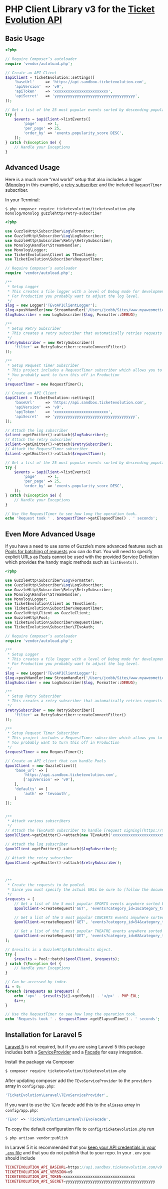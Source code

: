 # PHP Client Library v3 for the [Ticket Evolution API](http://developer.ticketevolution.com/)

## Basic Usage
```php
<?php

// Require Composer’s autoloader
require 'vendor/autoload.php';

// Create an API Client
$apiClient = TicketEvolution::settings([
    'baseUrl'     => 'https://api.sandbox.ticketevolution.com',
    'apiVersion'  => 'v9',
    'apiToken'    => 'xxxxxxxxxxxxxxxxxxxxxxxx',
    'apiSecret'   => 'yyyyyyyyyyyyyyyyyyyyyyyyyyyyyyyyyyyy',
]);

// Get a list of the 25 most popular events sorted by descending popularity
try {
    $events = $apiClient->listEvents([
        'page'     => 1,
        'per_page' => 25,
        'order_by' => 'events.popularity_score DESC',
    ]);
} catch (\Exception $e) {
    // Handle your Exceptions
}
```

## Advanced Usage
Here is a much more “real world” setup that also includes a logger ([Monolog](https://github.com/Seldaek/monolog) in this example), a [retry subscriber](https://github.com/guzzle/retry-subscriber/) and the included `RequestTimer` subscriber.

In your Terminal:
```
$ php composer require ticketevolution/ticketevolution-php monolog/monolog guzzlehttp/retry-subscriber
```

```php
<?php

use GuzzleHttp\Subscriber\Log\Formatter;
use GuzzleHttp\Subscriber\Log\LogSubscriber;
use GuzzleHttp\Subscriber\Retry\RetrySubscriber;
use Monolog\Handler\StreamHandler;
use Monolog\Logger;
use TicketEvolution\Client as TEvoClient;
use TicketEvolution\Subscriber\RequestTimer;

// Require Composer’s autoloader
require 'vendor/autoload.php';

/**
 * Setup Logger
 * This creates a file logger with a level of Debug mode for development.
 * For Production you probably want to adjust the log level.
 */
$log = new Logger('TEvoAPIClientLogger');
$log->pushHandler(new StreamHandler('/Users/jcobb/Sites/www.myaweometicketsite.dev/myaweometicketsite.com/app/storage/logs/guzzle.log', Logger::DEBUG));
$logSubscriber = new LogSubscriber($log, Formatter::DEBUG);

/**
 * Setup Retry Subscriber
 * This creates a retry subscriber that automatically retries requests that errored on connection (such as a timeout)
 */
$retrySubscriber = new RetrySubscriber([
    'filter' => RetrySubscriber::createConnectFilter()
]);

/**
 * Setup Request Timer Subscriber
 * This project includes a RequestTimer subscriber which allows you to see how long it took to send a request and receive the results.
 * You probably want to turn this off in Production
 */
$requestTimer = new RequestTimer();

// Create an API Client
$apiClient = TicketEvolution::settings([
    'baseUrl'     => 'https://api.sandbox.ticketevolution.com',
    'apiVersion'  => 'v9',
    'apiToken'    => 'xxxxxxxxxxxxxxxxxxxxxxxx',
    'apiSecret'   => 'yyyyyyyyyyyyyyyyyyyyyyyyyyyyyyyyyyyy',
]);

// Attach the log subscriber
$client->getEmitter()->attach($logSubscriber);
// Attach the retry subscriber
$client->getEmitter()->attach($retrySubscriber);
// Attach the RequestTimer subscriber
$client->getEmitter()->attach($requestTimer);

// Get a list of the 25 most popular events sorted by descending popularity
try {
    $events = $apiClient->listEvents([
        'page'     => 1,
        'per_page' => 25,
        'order_by' => 'events.popularity_score DESC',
    ]);
} catch (\Exception $e) {
    // Handle your Exceptions
}

// Use the RequestTimer to see how long the operation took.
echo 'Request took ' . $requestTimer->getElapsedTime() . ' seconds';
```

## Even More Advanced Usage
If you have a need to use some of Guzzle’s more advanced features such as [Pools for batching of requests](http://guzzle.readthedocs.org/en/latest/clients.html?highlight=batch#batching-requests) you can do that. You will need to specify explicit URLs as [Pools](http://guzzle.readthedocs.org/en/latest/clients.html?highlight=batch#sending-requests-with-a-pool) cannot be used with the provided Service Definition which provides the handy magic methods such as `listEvents()`.

```php
<?php

use GuzzleHttp\Subscriber\Log\Formatter;
use GuzzleHttp\Subscriber\Log\LogSubscriber;
use GuzzleHttp\Subscriber\Retry\RetrySubscriber;
use Monolog\Handler\StreamHandler;
use Monolog\Logger;
use TicketEvolution\Client as TEvoClient;
use TicketEvolution\Subscriber\RequestTimer;
use GuzzleHttp\Client as GuzzleClient;
use GuzzleHttp\Pool;
use TicketEvolution\Subscriber\RequestTimer;
use TicketEvolution\Subscriber\TEvoAuth;

// Require Composer’s autoloader
require 'vendor/autoload.php';

/**
 * Setup Logger
 * This creates a file logger with a level of Debug mode for development.
 * For Production you probably want to adjust the log level.
 */
$log = new Logger('TEvoAPIClientLogger');
$log->pushHandler(new StreamHandler('/Users/jcobb/Sites/www.myaweometicketsite.dev/myaweometicketsite.com/app/storage/logs/guzzle.log', Logger::DEBUG));
$logSubscriber = new LogSubscriber($log, Formatter::DEBUG);

/**
 * Setup Retry Subscriber
 * This creates a retry subscriber that automatically retries requests that errored on connection (such as a timeout)
 */
$retrySubscriber = new RetrySubscriber([
    'filter' => RetrySubscriber::createConnectFilter()
]);

/**
 * Setup Request Timer Subscriber
 * This project includes a RequestTimer subscriber which allows you to see how long it took to send a request and receive the results.
 * You probably want to turn this off in Production
 */
$requestTimer = new RequestTimer();

// Create an API client that can handle Pools
$poolClient = new GuzzleClient([
    'base_url' => [
        'https://api.sandbox.ticketevolution.com',
        ['apiVersion' => 'v9'],
    ],
    'defaults' => [
        'auth' => 'tevoauth',
    ]
]);


/**
 * Attach various subscribers
 */
// Attach the TEvoAuth subscriber to handle [request signing](https://ticketevolution.atlassian.net/wiki/display/API/Signing)
$poolClient->getEmitter()->attach(new TEvoAuth('xxxxxxxxxxxxxxxxxxxxxxxx', 'yyyyyyyyyyyyyyyyyyyyyyyyyyyyyyyyyyyy'));

// Attach the log subscriber
$poolClient->getEmitter()->attach($logSubscriber);

// Attach the retry subscriber
$poolClient->getEmitter()->attach($retrySubscriber);



/**
 * Create the requests to be pooled.
 * Since you must specify the actual URLs be sure to [follow the documentation and sort your GET parameters](https://ticketevolution.atlassian.net/wiki/display/API/Signing#Signing-GETrequests).
 */
$requests = [
    // Get a list of the 5 most popular SPORTS events anywhere sorted by descending popularity
    $poolClient->createRequest('GET', 'events?category_id=1&category_tree=true&order_by=events.popularity_score+DESC&page=1&per_page=5'),

    // Get a list of the 5 most popular CONCERTS events anywhere sorted by descending popularity
    $poolClient->createRequest('GET', 'events?category_id=54&category_tree=true&order_by=events.popularity_score+DESC&page=1&per_page=5'),

    // Get a list of the 5 most popular THEATRE events anywhere sorted by descending popularity
    $poolClient->createRequest('GET', 'events?category_id=68&category_tree=true&order_by=events.popularity_score+DESC&page=1&per_page=5'),
];

// $results is a GuzzleHttp\BatchResults object.
try {
    $results = Pool::batch($poolClient, $requests);
} catch (\Exception $e) {
    // Handle your Exceptions
}

// Can be accessed by index.
$i = 0;
foreach ($requests as $request) {
    echo '<p>' . $results[$i]->getBody() . '</p>' . PHP_EOL;
    $i++;
}

// Use the RequestTimer to see how long the operation took.
echo 'Requests took ' . $requestTimer->getElapsedTime() . ' seconds';

```

## Installation for Laravel 5 ##

[Laravel 5](http://laravel.com/) is not required, but if you are using Laravel 5 this package includes both a [ServiceProvider](http://laravel.com/docs/5.0/providers) and a [Facade](http://laravel.com/docs/5.0/facades) for easy integration.

Install the package via Composer

``` bash
$ composer require ticketevolution/ticketevolution-php
```

After updating composer add the `TEvoServiceProvider` to the `providers` array in `config/app.php`:

``` php
'TicketEvolution\Laravel\TEvoServiceProvider',
```

If you want to use the `TEvo` facade add this to the `aliases` array in `config/app.php`:

``` php
'TEvo' => 'TicketEvolution\Laravel\TEvoFacade',
```

To copy the default configuration file to `config/ticketevolution.php` run

``` bash
$ php artisan vendor:publish
```

In Laravel 5 it is recommended that you [keep your API credentials in your `.env` file](http://laravel.com/docs/5.0/configuration#environment-configuration) and that you do not publish that to your repo. In your `.env` you should include

``` php
TICKETEVOLUTION_API_BASEURL=https://api.sandbox.ticketevolution.com/v9
TICKETEVOLUTION_API_VERSION=v9
TICKETEVOLUTION_API_TOKEN=xxxxxxxxxxxxxxxxxxxxxxxxxxxxxxxx
TICKETEVOLUTION_API_SECRET=yyyyyyyyyyyyyyyyyyyyyyyyyyyyyyyyyyyyyyyy

```

